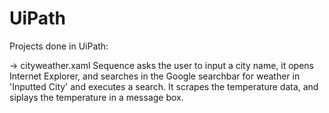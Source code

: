 # UiPath
Projects done in UiPath:

-> cityweather.xaml
Sequence asks the user to input a city name, it opens Internet Explorer, and searches in the Google searchbar for weather in 'Inputted City' and executes a search. It scrapes the temperature data, and siplays the temperature in a message box. 
